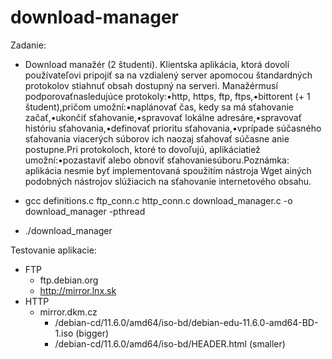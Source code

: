 ﻿# download-manager

Zadanie:
 - Download manažér (2 študenti). Klientska aplikácia, ktorá dovolí používateľovi pripojiť sa na vzdialený server apomocou štandardných protokolov stiahnuť obsah dostupný na serveri. Manažérmusí podporovaťnasledujúce protokoly:•http, https, ftp, ftps,•bittorent (+ 1 študent),pričom umožní:•naplánovať čas, kedy sa má sťahovanie začať,•ukončiť sťahovanie,•spravovať lokálne adresáre,•spravovať históriu sťahovania,•definovať prioritu sťahovania,•vprípade súčasného sťahovania viacerých súborov ich naozaj sťahovať súčasne anie postupne.Pri protokoloch, ktoré to dovoľujú, aplikáciatiež umožní:•pozastaviť alebo obnoviť sťahovaniesúboru.Poznámka:  aplikácia  nesmie  byť  implementovaná  spoužitím  nástroja Wget  ainých  podobných  nástrojov slúžiacich na sťahovanie internetového obsahu.

 - gcc definitions.c ftp_conn.c http_conn.c download_manager.c -o download_manager -pthread
 - ./download_manager

Testovanie aplikacie:
 - FTP
   - ftp.debian.org
   - http://mirror.lnx.sk
 - HTTP
   - mirror.dkm.cz
     - /debian-cd/11.6.0/amd64/iso-bd/debian-edu-11.6.0-amd64-BD-1.iso (bigger)
     - /debian-cd/11.6.0/amd64/iso-bd/HEADER.html (smaller)

